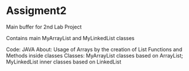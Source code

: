 # Assigment2

Main buffer for 2nd Lab Project

Contains main MyArrayList and MyLinkedList classes

Code: JAVA
About: Usage of Arrays by the creation of List Functions and Methods inside classes
Classes: MyArrayList classes based on ArrayList; MyLinkedList inner classes based on LinkedList
